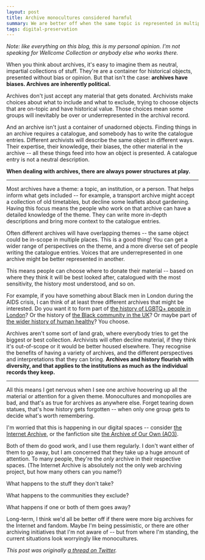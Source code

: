 ```yaml
---
layout: post
title: Archive monocultures considered harmful
summary: We are better off when the same topic is represented in multiple, different archives.
tags: digital-preservation
---
```


*Note: like everything on this blog, this is my personal opinion. I'm not speaking for Wellcome Collection or anybody else who works there.*

When you think about archives, it's easy to imagine them as neutral, impartial collections of stuff.
They're are a container for historical objects, presented without bias or opinion.
But that isn't the case: **archives have biases.  Archives are inherently political.**

Archives don't just accept any material that gets donated.
Archivists make choices about what to include and what to exclude, trying to choose objects that are on-topic and have historical value.
Those choices mean some groups will inevitably be over or underrepresented in the archival record.

And an archive isn't just a container of unadorned objects.
Finding things in an archive requires a catalogue, and somebody has to write the catalogue entries.
Different archivists will describe the same object in different ways.
Their expertise, their knowledge, their biases, the other material in the archive -- all these things feed into how an object is presented.
A catalogue entry is not a neutral description.

**When dealing with archives, there are always power structures at play.**

---

Most archives have a theme: a topic, an institution, or a person.
That helps inform what gets included -- for example, a transport archive might accept a collection of old timetables, but decline some leaflets about gardening.
Having this focus means the people who work on that archive can have a detailed knowledge of the theme.
They can write more in-depth descriptions and bring more context to the catalogue entries.

Often different archives will have overlapping themes -- the same object could be in-scope in multiple places.
This is a good thing!
You can get a wider range of perspectives on the theme, and a more diverse set of people writing the catalogue entries.
Voices that are underrepresented in one archive might be better represented in another.

This means people can choose where to donate their material -- based on where they think it will be best looked after, catalogued with the most sensitivity, the history most understood, and so on.

For example, if you have something about Black men in London during the AIDS crisis, I can think of at least three different archives that might be interested.
Do you want it to form part of [the history of LGBTQ+ people in London](https://www.bishopsgate.org.uk/archives)?
Or the history of [the Black community in the UK](https://blackculturalarchives.org/collections)?
Or maybe part of [the wider history of human healthy](https://wellcomecollection.org/pages/Wuw2MSIAACtd3Stk)?
You choose.

Archives aren't some sort of land grab, where everybody tries to get the biggest or best collection.
Archivists will often decline material, if they think it's out-of-scope or it would be better housed elsewhere.
They recognise the benefits of having a variety of archives, and the different perspectives and interpretations that they can bring.
**Archives and history flourish with diversity, and that applies to the institutions as much as the individual records they keep.**

---

All this means I get nervous when I see one archive hoovering up all the material or attention for a given theme.
Monocultures and monopolies are bad, and that's as true for archives as anywhere else.
Forget tearing down statues, that's how history gets forgotten -- when only one group gets to decide what's worth remembering.

I'm worried that this is happening in our digital spaces -- consider [the Internet Archive](https://en.wikipedia.org/wiki/Internet_Archive), or the fanfiction site [the Archive of Our Own (AO3)](https://en.wikipedia.org/wiki/Archive_of_Our_Own).

Both of them do good work, and I use them regularly.
I don't want either of them to go away, but I am concerned that they take up a huge amount of attention.
To many people, they're the *only* archive in their respective spaces.
(The Internet Archive is absolutely not the only web archiving project, but how many others can you name?)

What happens to the stuff they don't take?

What happens to the communities they exclude?

What happens if one or both of them goes away?

Long-term, I think we'd all be better off if there were more big archives for the Internet and fandom.
Maybe I'm being pessimistic, or there are other archiving initiatives that I'm not aware of -- but from where I'm standing, the current situations look worryingly like monocultures.

*This post was originally [a thread on Twitter](https://twitter.com/alexwlchan/status/1271437504953167873).*
